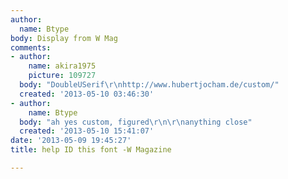 ```yaml
---
author:
  name: Btype
body: Display from W Mag
comments:
- author:
    name: akira1975
    picture: 109727
  body: "DoubleUSerif\r\nhttp://www.hubertjocham.de/custom/"
  created: '2013-05-10 03:46:30'
- author:
    name: Btype
  body: "ah yes custom, figured\r\n\r\nanything close"
  created: '2013-05-10 15:41:07'
date: '2013-05-09 19:45:27'
title: help ID this font -W Magazine

---
```

